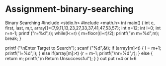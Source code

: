 # Assignment-binary-searching
Binary Searching
#include <stdio.h>
#include <math.h>
int main()
{
int c, first, last, m,t, array[]={7,9,11,13,23,27,33,37,41,47,53,57};
int n=12;
int l=0;
int r=n-1;
printf ("r=%d",r);
while(l<=r)
{
   m=floor((l+r)/2);
   printf("\n m=%d",m);
    break;
}

printf ("\nEnter Target to Search");
scanf ("%d",&t);
    if (array[m]<t)
{
        l = m+1;
        printf("l=%d",l);
}
      else if(array[m]>t)
        {r = m-1;
        printf("\nr=%d",r);
}
else 
{
	return m;
	printf("\n Return Unsuccessful");
}
}
out put
r=4
or 
l=6
